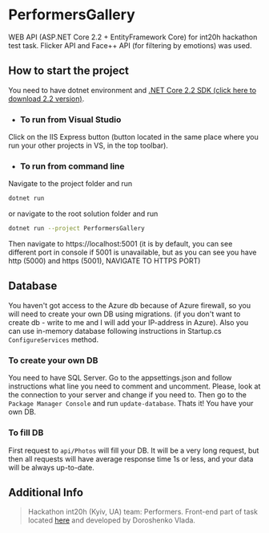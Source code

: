 # PerformersGallery
WEB API (ASP.NET Core 2.2 + EntityFramework Core) for int20h hackathon test task. 
Flicker API and Face++ API (for filtering by emotions) was used.

## How to start the project
You need to have dotnet environment and [.NET Core 2.2 SDK (click here to download 2.2 version)](https://dotnet.microsoft.com/download/dotnet-core/2.2).
- ### To run from Visual Studio
Click on the IIS Express button (button located in the same place where you run your other projects in VS, in the top toolbar).
- ### To run from command line
Navigate to the project folder and run 
```sh
dotnet run
```
or navigate to the root solution folder and run
```sh
dotnet run --project PerformersGallery
```
Then navigate to https://localhost:5001 (it is by default, you can see different port in console if 5001 is unavailable, but as you can see
you have http (5000) and https (5001), NAVIGATE TO HTTPS PORT)


## Database
You haven't got access to the Azure db because of Azure firewall, so you will need to create your own DB using migrations. 
(if you don't want to create db - write to  me and I will add your IP-address in Azure). Also you can use in-memory database following instructions in Startup.cs `ConfigureServices` method.
### To create your own DB
You need to have SQL Server. Go to the appsettings.json and follow instructions what line you need to comment and uncomment.
Please, look at the connection to your server and change if you need to.
Then go to the `Package Manager Console` and run `update-database`. Thats it! You have your own DB.
### To fill DB
First request to `api/Photos` will fill your DB. It will be a very long request, but then all requests will have average response time 1s
or less, and your data will be always up-to-date.


## Additional Info
> Hackathon int20h (Kyiv, UA) team: Performers.
> Front-end part of task located [here](https://github.com/vlada-dr/performers-gallery) and developed by Doroshenko Vlada.
